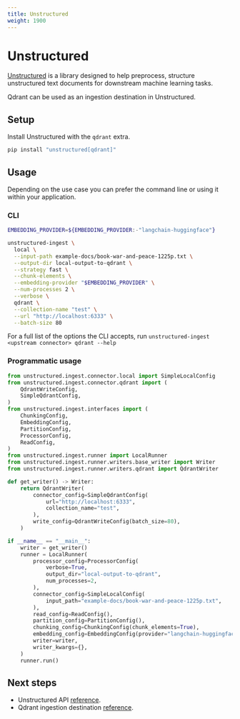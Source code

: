 ```yaml
---
title: Unstructured
weight: 1900
---
```


# Unstructured

[Unstructured](https://unstructured.io/) is a library designed to help preprocess, structure unstructured text documents for downstream machine learning tasks.

Qdrant can be used as an ingestion destination in Unstructured.

## Setup

Install Unstructured with the `qdrant` extra.

```bash
pip install "unstructured[qdrant]"
```

## Usage


Depending on the use case you can prefer the command line or using it within your application.

### CLI

```bash
EMBEDDING_PROVIDER=${EMBEDDING_PROVIDER:-"langchain-huggingface"}

unstructured-ingest \
  local \
  --input-path example-docs/book-war-and-peace-1225p.txt \
  --output-dir local-output-to-qdrant \
  --strategy fast \
  --chunk-elements \
  --embedding-provider "$EMBEDDING_PROVIDER" \
  --num-processes 2 \
  --verbose \
  qdrant \
  --collection-name "test" \
  --url "http://localhost:6333" \
  --batch-size 80
```

For a full list of the options the CLI accepts, run `unstructured-ingest <upstream connector> qdrant --help`

### Programmatic usage

```python
from unstructured.ingest.connector.local import SimpleLocalConfig
from unstructured.ingest.connector.qdrant import (
    QdrantWriteConfig,
    SimpleQdrantConfig,
)
from unstructured.ingest.interfaces import (
    ChunkingConfig,
    EmbeddingConfig,
    PartitionConfig,
    ProcessorConfig,
    ReadConfig,
)
from unstructured.ingest.runner import LocalRunner
from unstructured.ingest.runner.writers.base_writer import Writer
from unstructured.ingest.runner.writers.qdrant import QdrantWriter

def get_writer() -> Writer:
    return QdrantWriter(
        connector_config=SimpleQdrantConfig(
            url="http://localhost:6333",
            collection_name="test",
        ),
        write_config=QdrantWriteConfig(batch_size=80),
    )

if __name__ == "__main__":
    writer = get_writer()
    runner = LocalRunner(
        processor_config=ProcessorConfig(
            verbose=True,
            output_dir="local-output-to-qdrant",
            num_processes=2,
        ),
        connector_config=SimpleLocalConfig(
            input_path="example-docs/book-war-and-peace-1225p.txt",
        ),
        read_config=ReadConfig(),
        partition_config=PartitionConfig(),
        chunking_config=ChunkingConfig(chunk_elements=True),
        embedding_config=EmbeddingConfig(provider="langchain-huggingface"),
        writer=writer,
        writer_kwargs={},
    )
    runner.run()
```

## Next steps

- Unstructured API [reference](https://unstructured-io.github.io/unstructured/api.html).
- Qdrant ingestion destination [reference](https://unstructured-io.github.io/unstructured/ingest/destination_connectors/qdrant.html).
